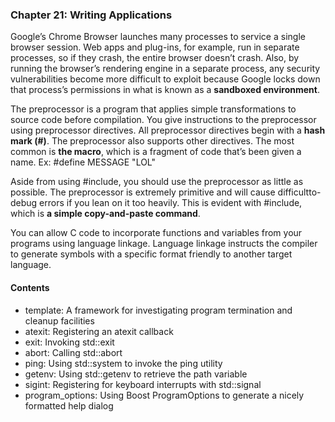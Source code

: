 ### Chapter 21: Writing Applications

Google’s Chrome Browser launches many processes to service a single browser session. Web apps and plug-ins, for example, run in separate
processes, so if they crash, the entire browser doesn’t crash. Also, by running the browser’s rendering engine in a separate process, any security vulnerabilities become more difficult to exploit because Google locks down that process’s permissions in what is known as a **sandboxed environment**.

The preprocessor is a program that applies simple transformations to source code before compilation. You give instructions to the preprocessor using preprocessor directives. All preprocessor directives begin with a **hash mark (#)**. The preprocessor also supports other directives. The most common is **the macro**, which is a fragment of code that’s been given a name. Ex: #define MESSAGE "LOL"

Aside from using #include, you should use the preprocessor as little as possible. The preprocessor is extremely primitive and will cause difficultto-debug errors if you lean on it too heavily. This is evident with #include, which is **a simple copy-and-paste command**.

You can allow C code to incorporate functions and variables from your programs using language linkage. Language linkage instructs the compiler to generate symbols with a specific format friendly to another target language.

#### Contents

- template: A framework for investigating program termination and cleanup facilities
- atexit: Registering an atexit callback
- exit: Invoking std::exit
- abort: Calling std::abort
- ping: Using std::system to invoke the ping utility
- getenv: Using std::getenv to retrieve the path variable
- sigint: Registering for keyboard interrupts with std::signal
- program_options: Using Boost ProgramOptions to generate a nicely formatted help dialog
